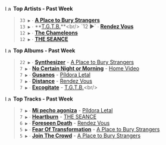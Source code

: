 <!--START_LASTFM_ARTISTS:{"period": "7day", "rows": 5}-->
<a href="https://last.fm" target="_blank"><img src="https://user-images.githubusercontent.com/17434202/215290617-e793598d-d7c9-428f-9975-156db1ba89cc.svg" alt="Last.fm Logo" width="18" height="13"/></a> **Top Artists - Past Week**

> `33 ▶️` ∙ **[A Place to Bury Strangers](https://www.last.fm/music/A+Place+to+Bury+Strangers)**<br/>
> `13 ▶️` ∙ **[T.G.T.B.](https://www.last.fm/music/T.G.T.B.)**<br/>
> `12 ▶️` ∙ **[Rendez Vous](https://www.last.fm/music/Rendez+Vous)**<br/>
> `12 ▶️` ∙ **[The Chameleons](https://www.last.fm/music/The+Chameleons)**<br/>
> `12 ▶️` ∙ **[THE SEANCE](https://www.last.fm/music/THE+SEANCE)**<br/>
<!--END_LASTFM_ARTISTS-->

<!--START_LASTFM_ALBUMS:{"period": "7day", "rows": 5}-->
<a href="https://last.fm" target="_blank"><img src="https://user-images.githubusercontent.com/17434202/215290617-e793598d-d7c9-428f-9975-156db1ba89cc.svg" alt="Last.fm Logo" width="18" height="13"/></a> **Top Albums - Past Week**

> `22 ▶️` ∙ **[Synthesizer](https://www.last.fm/music/A+Place+to+Bury+Strangers/Synthesizer)** - [A Place to Bury Strangers](https://www.last.fm/music/A+Place+to+Bury+Strangers)<br/>
> `7 ▶️` ∙ **[No Certain Night or Morning](https://www.last.fm/music/Home+Video/No+Certain+Night+or+Morning)** - [Home Video](https://www.last.fm/music/Home+Video)<br/>
> `7 ▶️` ∙ **[Gusanos](https://www.last.fm/music/P%C3%ADldora+Letal/Gusanos)** - [Píldora Letal](https://www.last.fm/music/P%C3%ADldora+Letal)<br/>
> `7 ▶️` ∙ **[Distance](https://www.last.fm/music/Rendez+Vous/Distance)** - [Rendez Vous](https://www.last.fm/music/Rendez+Vous)<br/>
> `7 ▶️` ∙ **[Excogitate](https://www.last.fm/music/T.G.T.B./Excogitate)** - [T.G.T.B.](https://www.last.fm/music/T.G.T.B.)<br/>
<!--END_LASTFM_ALBUMS-->

<!--START_LASTFM_TRACKS:{"period": "7day", "rows": 5}-->
<a href="https://last.fm" target="_blank"><img src="https://user-images.githubusercontent.com/17434202/215290617-e793598d-d7c9-428f-9975-156db1ba89cc.svg" alt="Last.fm Logo" width="18" height="13"/></a> **Top Tracks - Past Week**

> `7 ▶️` ∙ **[Mi pecho agoniza](https://www.last.fm/music/P%C3%ADldora+Letal/_/Mi+pecho+agoniza)** - [Píldora Letal](https://www.last.fm/music/P%C3%ADldora+Letal)<br/>
> `7 ▶️` ∙ **[Heartburn](https://www.last.fm/music/THE+SEANCE/_/Heartburn)** - [THE SEANCE](https://www.last.fm/music/THE+SEANCE)<br/>
> `6 ▶️` ∙ **[Foreseen Death](https://www.last.fm/music/Rendez+Vous/_/Foreseen+Death)** - [Rendez Vous](https://www.last.fm/music/Rendez+Vous)<br/>
> `5 ▶️` ∙ **[Fear Of Transformation](https://www.last.fm/music/A+Place+to+Bury+Strangers/_/Fear+Of+Transformation)** - [A Place to Bury Strangers](https://www.last.fm/music/A+Place+to+Bury+Strangers)<br/>
> `5 ▶️` ∙ **[Join The Crowd](https://www.last.fm/music/A+Place+to+Bury+Strangers/_/Join+The+Crowd)** - [A Place to Bury Strangers](https://www.last.fm/music/A+Place+to+Bury+Strangers)<br/>
<!--END_LASTFM_TRACKS-->